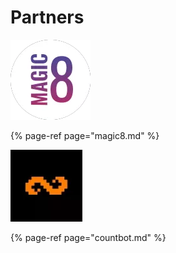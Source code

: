 # Partners

![](../../.gitbook/assets/e3eee47601dc782fef7d1baf0624f189.webp)

{% page-ref page="magic8.md" %}

![](../../.gitbook/assets/fa3a52ce59942e461c99a174327acdcf.webp)

{% page-ref page="countbot.md" %}



